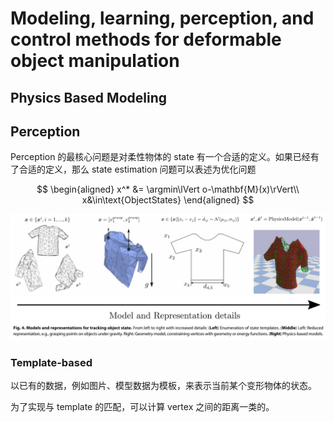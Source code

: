 # Modeling, learning, perception, and control methods for deformable object manipulation
## Physics Based Modeling
## Perception
Perception 的最核心问题是对柔性物体的 state 有一个合适的定义。如果已经有了合适的定义，那么 state estimation 问题可以表述为优化问题

$$
\begin{aligned}
x^* &= \argmin\lVert o-\mathbf{M}(x)\rVert\\
x&\in\text{ObjectStates}    
\end{aligned}
$$

![](../imgs/deformable_state_representation.png)

### Template-based
以已有的数据，例如图片、模型数据为模板，来表示当前某个变形物体的状态。

为了实现与 template 的匹配，可以计算 vertex 之间的距离一类的。